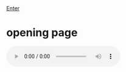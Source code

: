 

<html>
<a href="about.html" title="Enter">Enter</a>
<head>
	<title>  </title>
	<meta charset="utf-8"/>
	<link rel="stylesheet" type="text/css" href="main.css">
</head>
<body>
	<h1>opening page</h1>

</body>

<audio controls="controls">
  <source type="audio/mp3" src="audio/Opening.mp3"></source>
  <source type="audio/ogg" src="audio/Opening.mp3.mp3"></source>
  <p></p>
</audio>

</html>



